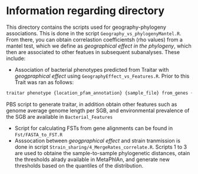 # Information regarding directory
This directory contains the scripts used for geography-phylogeny associations. This is done in the script ```Geography_vs_phylogenyMantel.R```. From there, you can obtain correlastion coefficientsh (rho values) from a mantel test, which we define as *geographical effect in the phylogeny*, which then are associated to other featues in subsequent subanalyses.
These include:  
- Association of bacterial phenotypes predicted from Traitar with *geogpraphical effect* using `GeographyEffect_vs_Features.R`. 
Prior to this Trait was ran as follows:  
```bash
traitar phenotype {location_pfam_annotation} {sample_file} from_genes {output_file}
```
PBS script to generate traitar, in addition obtain other features such as genome average genome length per SGB, and environmental prevalence of the SGB are available in ```Bacterial_Features``` 
- Script for calculating FSTs from gene alignments can be found in ```Fst/FASTA_to_FST.R```
- Asssocation between *geogpraphical effect* and strain tranmission is done in script ```Strain_sharing/4_MergeRates_correlate.R```. Scripts 1 to 3 are used to obtaine the sample-to-sample phylogenetic distances, otain the thresholds alrady available in MetaPhlAn, and generate new thresholds based on the quantiles of the distribution.

